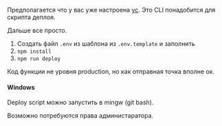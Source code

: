 Предполагается что у вас уже настроена [yc](https://cloud.yandex.ru/docs/cli/quickstart). Это CLI понадобится для скрипта деплоя.

Дальше все просто.
1. Создать файл `.env` из шаблона из `.env.template` и заполнить
1. `npm install`
1. `npm run deploy`

Код функции не уровня production, но как отправная точка вполне ок.

#### Windows

Deploy script можно запустить в mingw (git bash).

Возможно потребуются права администаратора.
